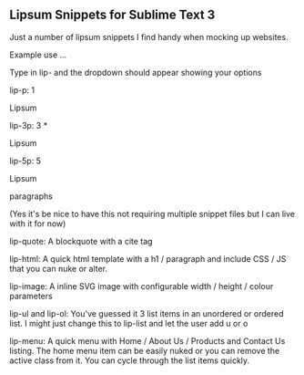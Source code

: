 ## Lipsum Snippets for Sublime Text 3

Just a number of lipsum snippets I find handy when mocking up websites.

Example use ... 

Type in lip- and the dropdown should appear showing your options


lip-p: 1 <p>Lipsum</p>
lip-3p: 3 * <p>Lipsum</p>
lip-5p: 5 <p>Lipsum</p> paragraphs

(Yes it's be nice to have this not requiring multiple snippet files but I can live with it for now)

lip-quote: A blockquote with a cite tag

lip-html: A quick html template with a h1 / paragraph and include CSS / JS that you can nuke or alter. 

lip-image: A inline SVG image with configurable width / height / colour parameters

lip-ul and lip-ol: You've guessed it 3 list items in an unordered or ordered list. I might just change this to lip-list and let the user add u or o

lip-menu: A quick menu with Home / About Us / Products and Contact Us listing. The home menu item can be easily nuked or you can remove the active class from it. You can cycle through the list items quickly.


